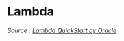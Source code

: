 # Lambda 

_Source : [Lambda QuickStart by Oracle](http://www.oracle.com/webfolder/technetwork/tutorials/obe/java/Lambda-QuickStart/index.html)_

